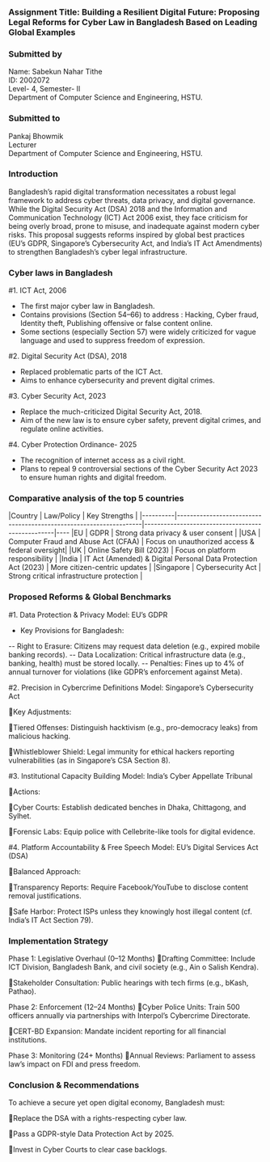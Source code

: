 ### Assignment Title: Building a Resilient Digital Future: Proposing Legal Reforms for Cyber Law in Bangladesh Based on Leading Global Examples

### Submitted by
Name: Sabekun Nahar Tithe <br>
ID: 2002072 <br>
Level- 4, Semester- II <br>
Department of Computer Science and Engineering, HSTU. <br>

### Submitted to
Pankaj Bhowmik <br>
Lecturer <br>
Department of Computer Science and Engineering, HSTU. <br>


### Introduction
Bangladesh’s rapid digital transformation necessitates a robust legal framework to address cyber threats, data privacy, and digital governance. While the Digital Security Act (DSA) 2018 and the Information and Communication Technology (ICT) Act 2006 exist, they face criticism for being overly broad, prone to misuse, and inadequate against modern cyber risks. This proposal suggests reforms inspired by global best practices (EU’s GDPR, Singapore’s Cybersecurity Act, and India’s IT Act Amendments) to strengthen Bangladesh’s cyber legal infrastructure.

### Cyber laws in Bangladesh
#1. ICT Act, 2006
- The first major cyber law in Bangladesh.
- Contains provisions (Section 54–66) to address : Hacking, Cyber fraud, Identity theft, Publishing offensive or false content online.
- Some sections (especially Section 57) were widely criticized for vague language and used to suppress freedom of expression.

#2. Digital Security Act (DSA), 2018
- Replaced problematic parts of the ICT Act.
- Aims to enhance cybersecurity and prevent digital crimes.

#3. Cyber Security Act, 2023
- Replace the much-criticized Digital Security Act, 2018.
- Aim of the new law is to ensure cyber safety, prevent digital crimes, and regulate online activities.

#4. Cyber Protection Ordinance- 2025
- The recognition of internet access as a civil right.
- Plans to repeal 9 controversial sections of the Cyber Security Act 2023 to ensure human rights and digital freedom.

### Comparative analysis of the top 5 countries

|Country	 | Law/Policy                          	                             |   Key Strengths                                  |
|----------|-------------------------------------------------------------------|--------------------------------------------------|----
|EU	       | GDPR	                                                             |   Strong data privacy & user consent             |
|USA	     | Computer Fraud and Abuse Act (CFAA)	                             |   Focus on unauthorized access & federal oversight|
|UK	       | Online Safety Bill (2023)	                                       |   Focus on platform responsibility               |
|India	   | IT Act (Amended) & Digital Personal Data Protection Act (2023)	   |   More citizen-centric updates                   |
|Singapore | Cybersecurity Act                                                 |   Strong critical infrastructure protection     |



### Proposed Reforms & Global Benchmarks
#1. Data Protection & Privacy
Model: EU’s GDPR

- Key Provisions for Bangladesh:

-- Right to Erasure: Citizens may request data deletion (e.g., expired mobile banking records).
-- Data Localization: Critical infrastructure data (e.g., banking, health) must be stored locally.
-- Penalties: Fines up to 4% of annual turnover for violations (like GDPR’s enforcement against Meta).

#2. Precision in Cybercrime Definitions
Model: Singapore’s Cybersecurity Act

Key Adjustments:

Tiered Offenses: Distinguish hacktivism (e.g., pro-democracy leaks) from malicious hacking.

Whistleblower Shield: Legal immunity for ethical hackers reporting vulnerabilities (as in Singapore’s CSA Section 8).

#3. Institutional Capacity Building
Model: India’s Cyber Appellate Tribunal

Actions:

Cyber Courts: Establish dedicated benches in Dhaka, Chittagong, and Sylhet.

Forensic Labs: Equip police with Cellebrite-like tools for digital evidence.

#4. Platform Accountability & Free Speech
Model: EU’s Digital Services Act (DSA)

Balanced Approach:

Transparency Reports: Require Facebook/YouTube to disclose content removal justifications.

Safe Harbor: Protect ISPs unless they knowingly host illegal content (cf. India’s IT Act Section 79).



### Implementation Strategy

Phase 1: Legislative Overhaul (0–12 Months)
Drafting Committee: Include ICT Division, Bangladesh Bank, and civil society (e.g., Ain o Salish Kendra).

Stakeholder Consultation: Public hearings with tech firms (e.g., bKash, Pathao).

Phase 2: Enforcement (12–24 Months)
Cyber Police Units: Train 500 officers annually via partnerships with Interpol’s Cybercrime Directorate.

CERT-BD Expansion: Mandate incident reporting for all financial institutions.

Phase 3: Monitoring (24+ Months)
Annual Reviews: Parliament to assess law’s impact on FDI and press freedom.


### Conclusion & Recommendations
To achieve a secure yet open digital economy, Bangladesh must:

Replace the DSA with a rights-respecting cyber law.

Pass a GDPR-style Data Protection Act by 2025.

Invest in Cyber Courts to clear case backlogs.
